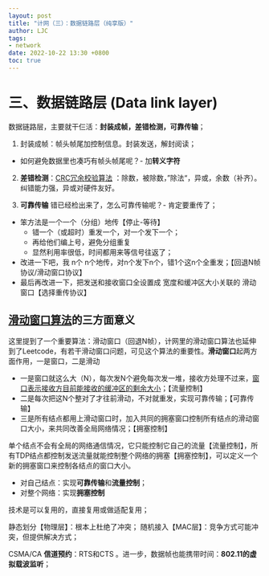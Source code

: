 ```yaml
---
layout: post
title: "计网（三）：数据链路层（纯享版）"
author: LJC
tags:
- network
date: 2022-10-22 13:30 +0800
toc: true
---
```


# 三、数据链路层 (Data link layer)

数据链路层，主要就干仨活：**封装成帧，差错检测，可靠传输**；

1. 封装成帧：帧头帧尾加控制信息。封装发送，解封阅读；
- 如何避免数据里也凑巧有帧头帧尾呢？- 加**转义字符**

2. **差错检测**：[CRC冗余校验算法](https://jeremy1lee.github.io/2022/10/21/network-ch3/#32-%E5%BE%AA%E7%8E%AF%E5%86%97%E4%BD%99%E6%A0%A1%E9%AA%8C-crc-cyclic-redundancy-check) ：除数，被除数，”除法“，异或，余数（补齐）。纠错能力强，异或对硬件友好。


3. **可靠传输**
 错已经检出来了，怎么可靠传输呢？- 肯定要重传了；
- 笨方法是一个一个（分组）地传【停止-等待】
    - 错一个（或超时）重发一个，对一个发下一个；
    - 再给他们编上号，避免分组重复
    - 显然利用率很低，时间都用来等信号往返了；
- 改进一下吧，我 n个 n个地传，对n个发下n个，错1个这n个全重发；【回退N帧协议/滑动窗口协议】
- 最后再改进一下，把发送和接收窗口全设置成 宽度和缓冲区大小关联的 滑动窗口【选择重传协议】

## [滑动窗口算法](https://baijiahao.baidu.com/s?id=1722866804266375910&wfr=spider&for=pc)的三方面意义

这里提到了一个重要算法：滑动窗口（回退N帧），计网里的滑动窗口算法也延伸到了Leetcode，有若干滑动窗口问题，可见这个算法的重要性。**滑动窗口**起两方面作用，一是窗口，二是滑动
- 一是窗口就这么大（N），每次发N个避免每次发一堆，接收方处理不过来，<u>窗口表示接收方目前能接收的缓冲区的剩余大小</u>；【流量控制】
- 二是每次把这N个整对了才往前滑动，不对就重发，实现可靠传输；【可靠传输】
- 三是所有结点都用上滑动窗口时，加入共同的拥塞窗口控制所有结点的滑动窗口大小，来共同改善全局网络情况；【拥塞控制】

单个结点不会有全局的网络通信情况，它只能控制它自己的流量【流量控制】，所有TDP结点都控制发送流量就能控制整个网络的拥塞【拥塞控制】，可以定义一个新的拥塞窗口来控制各结点的窗口大小。

- 对自己结点：实现**可靠传输**和**流量控制**；
- 对整个网络：实现**拥塞控制**



技术是可以复用的，直接复用或做适配复用；


静态划分【物理层】：根本上杜绝了冲突；
随机接入【MAC层】：竞争方式可能冲突，但提供解决方式；



CSMA/CA **信道预约**：RTS和CTS 。进一步，数据帧也能携带时间：**802.11的虚拟载波监听**；

